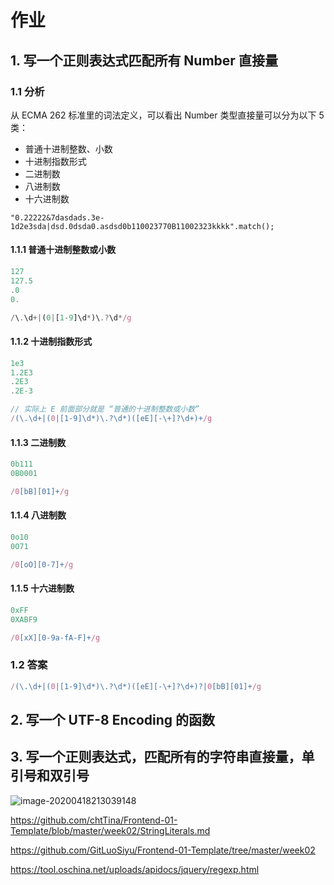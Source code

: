 # 作业

## 1. 写一个正则表达式匹配所有 Number 直接量

### 1.1 分析

从 ECMA 262 标准里的词法定义，可以看出 Number 类型直接量可以分为以下 5 类：

* 普通十进制整数、小数
* 十进制指数形式
* 二进制数
* 八进制数
* 十六进制数

```
"0.22222&7dasdads.3e-1d2e3sda|dsd.0dsda0.asdsd0b110023770B11002323kkkk".match();
```



#### 1.1.1 普通十进制整数或小数

```javascript
127
127.5				
.0
0.

/\.\d+|(0|[1-9]\d*)\.?\d*/g
```



#### 1.1.2 十进制指数形式

```javascript
1e3 
1.2E3
.2E3
.2E-3

// 实际上 E 前面部分就是 “普通的十进制整数或小数”
/(\.\d+|(0|[1-9]\d*)\.?\d*)([eE][-\+]?\d+)+/g
```



#### 1.1.3 二进制数

```javascript
0b111
0B0001

/0[bB][01]+/g
```

#### 1.1.4 八进制数

```javascript
0o10
0O71

/0[oO][0-7]+/g
```



#### 1.1.5 十六进制数

```javascript
0xFF
0XABF9

/0[xX][0-9a-fA-F]+/g
```

### 1.2 答案

```javascript
/(\.\d+|(0|[1-9]\d*)\.?\d*)([eE][-\+]?\d+)?|0[bB][01]+/g
```



## 2. 写一个 UTF-8 Encoding 的函数



## 3. 写一个正则表达式，匹配所有的字符串直接量，单引号和双引号

![image-20200418213039148](https://tva1.sinaimg.cn/large/007S8ZIlgy1gdy8suonbrj31fa0m8117.jpg)



https://github.com/chtTina/Frontend-01-Template/blob/master/week02/StringLiterals.md

https://github.com/GitLuoSiyu/Frontend-01-Template/tree/master/week02

https://tool.oschina.net/uploads/apidocs/jquery/regexp.html